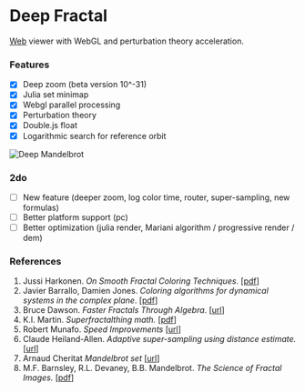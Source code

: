 # Deep Fractal

[Web](https://munrocket.github.io/deep-fractal/) viewer with WebGL and perturbation theory acceleration.

### Features

- [X] Deep zoom (beta version 10^-31)
- [X] Julia set minimap
- [X] Webgl parallel processing
- [X] Perturbation theory
- [X] Double.js float
- [X] Logarithmic search for reference orbit

![Deep Mandelbrot](https://i.imgur.com/EfIDzxt.png)

### 2do
- [ ] New feature (deeper zoom, log color time, router, super-sampling, new formulas)
- [ ] Better platform support (pc)
- [ ] Better optimization (julia render, Mariani algorithm / progressive render / dem)

### References

1. Jussi Harkonen. *On Smooth Fractal Coloring Techniques*. [[pdf](http://jussiharkonen.com/files/on_fractal_coloring_techniques(lo-res).pdf)]
2. Javier Barrallo, Damien Jones. *Coloring algorithms for dynamical systems in the complex plane*. [[pdf](http://math.unipa.it/~grim/Jbarrallo.PDF)]
3. Bruce Dawson. *Faster Fractals Through Algebra*. [[url](https://randomascii.wordpress.com/2011/08/13/faster-fractals-through-algebra/)]
4. K.I. Martin. *Superfractalthing math.* [[pdf](http://www.superfractalthing.co.nf/sft_maths.pdf)]
5. Robert Munafo. *Speed Improvements* [[url](https://mrob.com/pub/muency/speedimprovements.html)]
6. Claude Heiland-Allen. *Adaptive super-sampling using distance estimate.* [[url](http://mathr.co.uk/blog/2014-11-22_adaptive_supersampling_using_distance_estimate.html)]
7. Arnaud Cheritat *Mandelbrot set* [[url](https://www.math.univ-toulouse.fr/~cheritat/wiki-draw/index.php/Mandelbrot_set#Normal_map_effect)]
8. M.F. Barnsley, R.L. Devaney, B.B. Mandelbrot. *The Science of Fractal Images.* [[pdf](https://becca.ooo/i-c-the-light/resources/the_science_of_fractal_images.pdf)]

[//]: # "*Adaptive Parallel Computation with CUDA Dynamic Parallelism* [[url](https://devblogs.nvidia.com/introduction-cuda-dynamic-parallelism/#disqus_thread)]"
[//]: # "Vizit Solutions. *Unleash Your Inner Supercomputer.* [[url](http://www.vizitsolutions.com/portfolio/webgl/gpgpu/)]"
[//]: # "*Numerical Methods for Finding Periodic Orbits* [[url](http://www.scholarpedia.org/article/Periodic_orbit#Numerical_Methods_for_Finding_Periodic_Orbits)]"
[//]: # "*Mandelbrot exterior coloring* https://en.wikibooks.org/wiki/Fractals/Iterations_in_the_complex_plane/demm"
[//]: # "Claude Heiland-Allen. *Perturbation techniques applied to the Mandelbrot set* [[url](https://mathr.co.uk/mandelbrot/perturbation.pdf)]"
[//]: # "https://mathr.co.uk/mandelbrot/book-draft-2017-11-10.pdf"
[//]: # " Posible coloring: gaussian integer distance
          Intresting modifications:
            drop: z -> z^2 + 1/c
            eye: z -> z^3 + 1/c
            circle: z -> z^2 + 1/c - 1
            stripe: z -> z^2 + 1/(conj(c) - 0.5) - 3/4
            mandelpinski: julia z -> z^4 - 0.1/z^4"